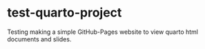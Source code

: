 # test-quarto-project
Testing making a simple GitHub-Pages website to view quarto html documents and slides.
